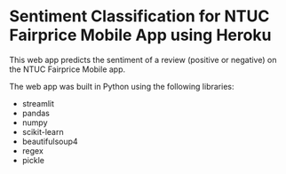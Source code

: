 # Sentiment Classification for NTUC Fairprice Mobile App using Heroku

This web app predicts the sentiment of a review (positive or negative) on the NTUC Fairprice Mobile app.

The web app was built in Python using the following libraries:

* streamlit
* pandas
* numpy
* scikit-learn
* beautifulsoup4
* regex
* pickle
